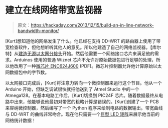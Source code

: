 # 建立在线网络带宽监视器

> 原文：<https://hackaday.com/2013/12/15/build-an-in-line-network-bandwidth-monitor/>

[Kurt]想知道他的网络发生了什么。他已经在支持 DD-WRT 的路由器上使用了带宽检查软件，但他想听听其他人的意见。所以他建造了自己的网络监视器。【库尔特】从[建造无源以太网分接头](http://hackaday.com/2008/09/14/passive-networking-tap/)开始。然后他需要一个网络接口芯片来满足他的需求。Arduinos 使用的普通 Wiznet 芯片不允许对原始数据包进行足够的处理，所以他改用了一种[微芯片 ENC624J600](http://ww1.microchip.com/downloads/en/DeviceDoc/39935b.pdf) (PDF)。微芯片控制器允许他计算原始以太网数据包中的字节数。

以太网接口完成后，[Kurt]将注意力转向一个微控制器来运行这个节目。他从一个 Arduino 开始，但缺乏调试很快就把他送到了 Atmel Studio 中的一个 Atmega128。在基本电路工作后，[Kurt]切换到 PIC24F 芯片。随着数据最终从电路中出来，他能够说他最初对带宽的粗略计算是错误的。[Kurt]创建了一个 PCB 来容纳微控制器，然后编写了一个 Python 程序来绘制电路的数据输出。带宽曲线与 DD-WRT 的曲线非常吻合。现在他只需要一个[巨型 LED 矩阵](http://hackaday.com/2013/10/26/an-impressively-large-led-matrix/)来展示他当前的网络统计数据！